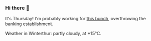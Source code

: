 ### Hi there :wave:

It's Thursday! I'm probably working for [this bunch](https://github.com/kohofinancial), overthrowing the banking establishment.

Weather in Winterthur: partly cloudy, at +15°C.
